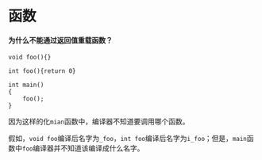 # 函数

#### 为什么不能通过返回值重载函数？

```
void foo(){}
    
int foo(){return 0}

int main()
{
    foo();
}
```

因为这样的化`mian`函数中，编译器不知道要调用哪个函数。

假如，`void foo`编译后名字为`_foo`，`int foo`编译后名字为`i_foo`；但是，`main`函数中`foo`编译器并不知道该编译成什么名字。